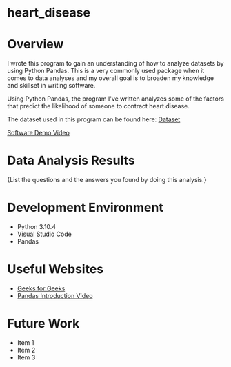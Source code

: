 # heart_disease

# Overview
I wrote this program to gain an understanding of how to analyze
datasets by using Python Pandas. This is a very commonly used package
when it comes to data analyses and my overall goal is to broaden my knowledge and skillset in writing software.

Using Python Pandas, the program I've written analyzes some of the factors that predict the likelihood of someone to contract heart disease.

The dataset used in this program can be found here: [Dataset](https://www.kaggle.com/datasets/rishidamarla/heart-disease-prediction)

[Software Demo Video](http://youtube.link.goes.here)

# Data Analysis Results

{List the questions and the answers you found by doing this analysis.}

# Development Environment
* Python 3.10.4
* Visual Studio Code
* Pandas

# Useful Websites
* [Geeks for Geeks](https://www.geeksforgeeks.org/pandas-tutorial/)
* [Pandas Introduction Video](https://www.youtube.com/watch?v=_Eb0utIRdkw&ab_channel=RobMulla)

# Future Work
* Item 1
* Item 2
* Item 3